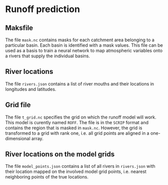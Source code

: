 # Runoff prediction


## Maksfile

The file `mask.nc` contains masks for each catchment area belonging to a particular basin.
Each basin is identified with a mask values.
This file can be used as a basis to train a neural network to map atmospheric variables onto a rivers that supply the individual basins.


## River locations

The file `rivers.json` contains a list of river mouths and their locations in longitudes and latitudes.


## Grid file

The file `t_grid.nc` specifies the grid on which the runoff model will work.
This model is curently named `ROFF`.
The file is in the `SCRIP` format and contains the region that is masked in `mask.nc`.
However, the grid is transformed to a grid with rank one, i.e. all grid points are aligned in a one-dimensional array.


## River locations on the model grids

The file `model_points.json` contains a list of all rivers in `rivers.json` with their location mapped on the involved model grid points, i.e. nearest neighboring points of the true locations.